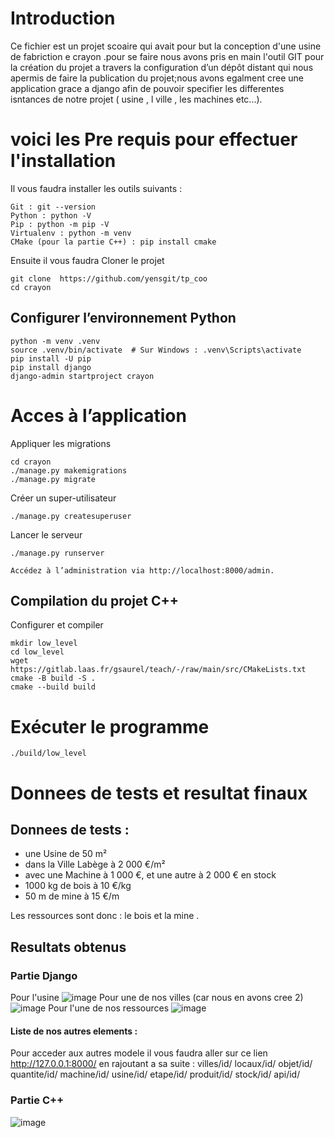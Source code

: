 # Introduction 

Ce fichier est un projet scoaire qui avait pour but la conception d'une usine de fabriction e crayon .pour se faire nous avons pris en main l'outil GIT pour la 
création du projet a travers la configuration d’un dépôt distant qui nous apermis de faire la publication du projet;nous avons egalment cree une application grace a django afin de pouvoir
specifier les differentes isntances de notre projet ( usine , l ville , les machines etc...).

# voici  les Pre requis pour effectuer l'installation
Il vous faudra installer les outils suivants :

    Git : git --version
    Python : python -V
    Pip : python -m pip -V
    Virtualenv : python -m venv
    CMake (pour la partie C++) : pip install cmake

Ensuite il vous faudra Cloner le projet

    git clone  https://github.com/yensgit/tp_coo
    cd crayon

## Configurer l’environnement Python

    python -m venv .venv
    source .venv/bin/activate  # Sur Windows : .venv\Scripts\activate
    pip install -U pip
    pip install django
    django-admin startproject crayon

# Acces à l’application

Appliquer les migrations

    cd crayon
    ./manage.py makemigrations
    ./manage.py migrate

Créer un super-utilisateur

    ./manage.py createsuperuser

Lancer le serveur

    ./manage.py runserver

    Accédez à l’administration via http://localhost:8000/admin.

## Compilation du projet C++

Configurer et compiler

    mkdir low_level
    cd low_level
    wget https://gitlab.laas.fr/gsaurel/teach/-/raw/main/src/CMakeLists.txt
    cmake -B build -S .
    cmake --build build

# Exécuter le programme

    ./build/low_level
# Donnees de tests et resultat finaux 
## Donnees de tests :
- une Usine de 50 m²
- dans la Ville Labège à 2 000 €/m² 
- avec une Machine à 1 000 €, et une autre à 2 000 €
 en stock
- 1000 kg de bois à 10 €/kg
- 50 m de mine à 15 €/m

Les ressources sont donc : le bois et la mine .

## Resultats obtenus 
### Partie Django
Pour l'usine
![image](https://github.com/user-attachments/assets/d14bed04-08a4-4084-a12a-091afb2a4ebc)
Pour une de nos villes (car nous en avons cree 2)
![image](https://github.com/user-attachments/assets/b3237fb2-3e78-473e-b98d-1dcb1b4ed7b8)
Pour l'une de nos  ressources
![image](https://github.com/user-attachments/assets/957dad43-9ef9-44a3-b331-aa3c5664bcae)
#### Liste de nos autres elements :
Pour acceder aux autres modele il vous faudra aller sur ce lien 
    http://127.0.0.1:8000/
en rajoutant a sa suite :
    villes/id/ 
    locaux/id/
    objet/id/ 
    quantite/id/ 
    machine/id/ 
    usine/id/ 
    etape/id/ 
    produit/id/ 
    stock/id/ 
    api/id/ 
    
### Partie C++
![image](https://github.com/user-attachments/assets/136eb7f9-7813-416d-a50a-73c9524fea74)

